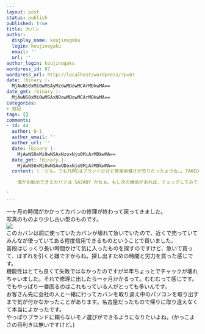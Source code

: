 ```yaml
---
layout: post
status: publish
published: true
title: カバン
author:
  display_name: koujinogaku
  login: koujinogaku
  email: ''
  url: ''
author_login: koujinogaku
wordpress_id: 87
wordpress_url: http://localhost/wordpress/?p=87
date: !binary |-
  MjAwNS0xMi0wMSAyMzowMDowMCArMDkwMA==
date_gmt: !binary |-
  MjAwNS0xMi0wMSAxNDowMDowMCArMDkwMA==
categories:
- 日記
tags: []
comments:
- id: 44
  author: B-1
  author_email: ''
  author_url: ''
  date: !binary |-
    MjAwNS0xMi0wNSAxNzoxNjo0MiArMDkwMA==
  date_gmt: !binary |-
    MjAwNS0xMi0wNSAwODoxNjo0MiArMDkwMA==
  content: ! 'ども。でもTUMIはブランドだけど質実剛健さが売りだったような…。TAKEOほにゃらら～とか、吉田なんとか～とか、あるいはそれこそ変な海外ブランドに走るより、よっぽど目利きじゃないかなーとか思いました。

    僕がお勧めできるカバンは SAZABY かなぁ。もし次の機会があれば、チェックしてみてくださいませ。

'
---
```

<p>一ヶ月の時間がかかってカバンの修理が終わって戻ってきました。<br />
写真のものより少し古い型のものです。<br />
<a href="http://jp.tumi.com/products/index.cfm?ModelID=57316&bb_id=c29103&sub_site_id=3&tjp_PL_3_Link=Details"><img src="http://a1472.g.akamaitech.net/f/1472/124/4h/images.ebags.com/img/tumi/Products/57316_sq85.jpg"></a><br />
このカバンは前に使っていたカバンが壊れて急いでいたので、近くで売っていてみんなが使っていてある程度信用できるものということで買いました。<br />
普段はじっくり長い時間かけて気に入ったものを探すのですけど、急いで買って、はずれを引くと嫌ですからね。探し出すための時間と労力を買った感じです。<br />
機能性はとても良くて失敗ではなかったのですが半年ちょっとでチャックが壊れちゃいました。それで修理に出したら一ヶ月かかるって。むむむって感じです。<br />
でもやっぱり一番困るのはこれもっている人がとっても多いんです。<br />
お客さん先に会社の人と一緒に行ってカバンを取り違え中のパソコンを取り出すまで気が付かなかったことがあります。名古屋だったもので帰りに取り違えなくて本当によかったです。<br />
やっぱりブランドに頼らないモノ選びができるようになりたいよね。(かっこよさの目利きは無いですけど。)</p>
